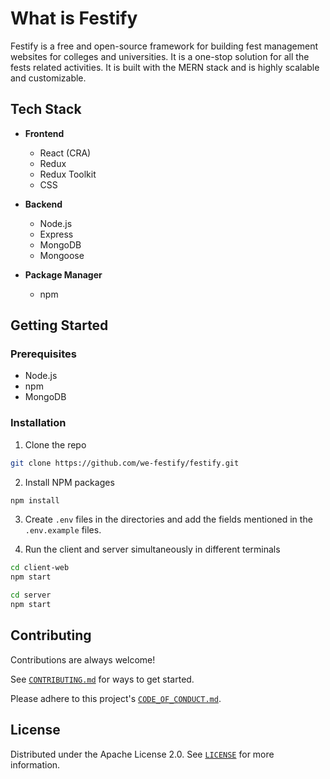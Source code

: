 # What is Festify

Festify is a free and open-source framework for building fest management websites for colleges and universities. It is a one-stop solution for all the fests related activities. It is built with the MERN stack and is highly scalable and customizable.

## Tech Stack

- **Frontend**

  - React (CRA)
  - Redux
  - Redux Toolkit
  - CSS

- **Backend**

  - Node.js
  - Express
  - MongoDB
  - Mongoose

- **Package Manager**
  - npm

## Getting Started

### Prerequisites

- Node.js
- npm
- MongoDB

### Installation

1. Clone the repo

```bash
git clone https://github.com/we-festify/festify.git
```

2. Install NPM packages

```bash
npm install
```

3. Create `.env` files in the directories and add the fields mentioned in the `.env.example` files.

4. Run the client and server simultaneously in different terminals

```bash
cd client-web
npm start
```

```bash
cd server
npm start
```

## Contributing

Contributions are always welcome!

See [`CONTRIBUTING.md`](CONTRIBUTING.md) for ways to get started.

Please adhere to this project's [`CODE_OF_CONDUCT.md`](CODE_OF_CONDUCT.md).

## License

Distributed under the Apache License 2.0. See [`LICENSE`](LICENSE) for more information.

